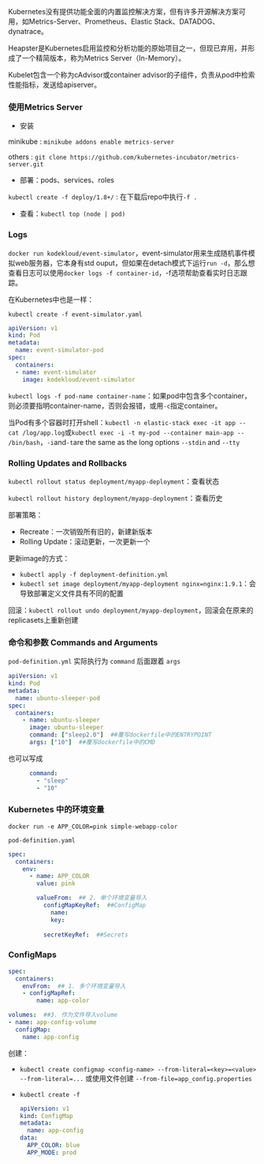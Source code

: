 Kubernetes没有提供功能全面的内置监控解决方案，但有许多开源解决方案可用，如Metrics-Server、Prometheus、Elastic Stack、DATADOG、dynatrace。

Heapster是Kubernetes启用监控和分析功能的原始项目之一，但现已弃用，并形成了一个精简版本，称为Metrics Server（In-Memory）。

Kubelet包含一个称为cAdvisor或container advisor的子组件，负责从pod中检索性能指标，发送给apiserver。



### 使用Metrics Server

- 安装

minikube : `minikube addons enable metrics-server`

others : `git clone https://github.com/kubernetes-incubator/metrics-server.git`

- 部署：pods、services、roles

`kubectl create -f deploy/1.8+/` : 在下载后repo中执行`-f .`

- 查看：`kubectl top (node | pod)`



### Logs

`docker run kodekloud/event-simulator`，event-simulator用来生成随机事件模拟web服务器，它本身有std ouput，但如果在detach模式下运行`run -d`，那么想查看日志可以使用`docker logs -f container-id`，-f选项帮助查看实时日志跟踪。

在Kubernetes中也是一样：

`kubectl create -f event-simulator.yaml`

```yaml
apiVersion: v1
kind: Pod
metadata:
  name: event-simulator-pod
spec:
  containers:
  - name: event-simulator
    image: kodekloud/event-simulator
```

`kubectl logs -f pod-name container-name`：如果pod中包含多个container，则必须要指明container-name，否则会报错，或用`-c`指定container。

当Pod有多个容器时打开shell：`kubectl -n elastic-stack exec -it app -- cat /log/app.log`或`kubectl exec -i -t my-pod --container main-app -- /bin/bash`，`-i`and`-t`are the same as the long options `--stdin` and `--tty`

### Rolling Updates and Rollbacks

`kubectl rollout status deployment/myapp-deployment`：查看状态

`kubectl rollout history deployment/myapp-deployment`：查看历史

部署策略：

- Recreate：一次销毁所有旧的，新建新版本
- Rolling Update：滚动更新，一次更新一个

更新image的方式：

- `kubectl apply -f deployment-definition.yml`
- `kubectl set image deployment/myapp-deployment nginx=nginx:1.9.1`：会导致部署定义文件具有不同的配置

回滚：`kubectl rollout undo deployment/myapp-deployment`，回滚会在原来的replicasets上重新创建

### 命令和参数 Commands and Arguments

`pod-definition.yml` 实际执行为 `command` 后面跟着 `args`

```yaml
apiVersion: v1
kind: Pod
metadata:
  name: ubuntu-sleeper-pod
spec:
  containers:
    - name: ubuntu-sleeper
      image: ubuntu-sleeper
      command: ["sleep2.0"]  ##覆写dockerfile中的ENTRYPOINT
      args: ["10"]  ##覆写dockerfile中的CMD
```

也可以写成

```yaml
      command:
        - "sleep"
        - "10"
```

### Kubernetes 中的环境变量

`docker run -e APP_COLOR=pink simple-webapp-color`

`pod-definition.yaml`

```yaml
spec:
  containers:
    env:
      - name: APP_COLOR
        value: pink
```

```yaml
        valueFrom:  ## 2. 单个环境变量导入
          configMapKeyRef:  ##ConfigMap
            name:
            key:
          
          secretKeyRef:  ##Secrets
```

### ConfigMaps

```yaml
spec:
  containers:
    envFrom:  ## 1. 多个环境变量导入
    - configMapRef:
        name: app-color
```

```yaml
volumes:  ##3. 作为文件导入volume
- name: app-config-volume
  configMap:
    name: app-config
```

创建：

- `kubectl create configmap <config-name> --from-literal=<key>=<value> --from-literal=...` 或使用文件创建 `--from-file=app_config.properties`

- `kubectl create -f`

  ```yaml
  apiVersion: v1
  kind: ConfigMap
  metadata:
    name: app-config
  data:
    APP_COLOR: blue
    APP_MODE: prod
  ```

  